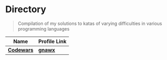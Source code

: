 # Directory

> Compilation of my solutions to katas of varying difficulties in various programming languages

| Name                      | Profile Link                                      |
| ------------------------- | ------------------------------------------------- |
| [**Codewars**](/codewars) | [**gnawx**](https://www.codewars.com/users/gnawx) |

